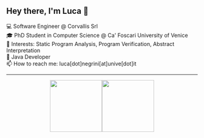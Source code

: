 ## Hey there, I'm Luca :wave:


💻 Software Engineer @ Corvallis Srl <br>
🎓 PhD Student in Computer Science @ Ca' Foscari University of Venice <br>
📑 Interests: Static Program Analysis, Program Verification, Abstract Interpretation <br>
📌 Java Developer <br>
📫 How to reach me: luca[dot]negrini[at]unive[dot]it

---

<p align="center">
<img height="137px" src="https://github-readme-stats.vercel.app/api?username=lucaneg&hide_title=true&hide_border=true&show_icons=true&include_all_commits=true&count_private=true&line_height=21&text_color=8b949e&icon_color=58a6ff&bg_color=00000000" /><img height="137px" src="https://github-readme-stats.vercel.app/api/top-langs/?username=lucaneg&hide_title=true&hide_border=true&layout=compact&langs_count=9&text_color=8b949e&icon_color=58a6ff&bg_color=00000000" />
</p>
